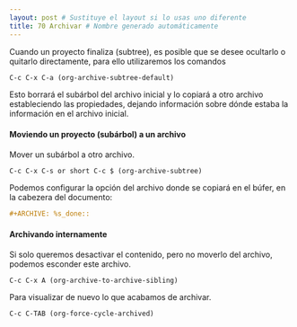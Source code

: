 ```yaml
---
layout: post # Sustituye el layout si lo usas uno diferente
title: 70 Archivar # Nombre generado automáticamente
---
```



Cuando un proyecto finaliza (subtree), es posible que se desee ocultarlo o quitarlo directamente, para ello utilizaremos los comandos

```OrgMode
C-c C-x C-a (org-archive-subtree-default)
```

Esto borrará el subárbol del archivo inicial y lo copiará a otro archivo estableciendo las propiedades, dejando información sobre dónde estaba la información en el archivo inicial.


#### Moviendo un proyecto (subárbol) a un archivo

Mover un subárbol a otro archivo.

```OrgMode
C-c C-x C-s or short C-c $ (org-archive-subtree)
```

Podemos configurar la opción del archivo donde se copiará en el búfer, en la cabezera del documento:

```OrgMode
#+ARCHIVE: %s_done::
```

#### Archivando internamente

Si solo queremos desactivar el contenido, pero no moverlo del archivo, podemos esconder este archivo.

```OrgMode
C-c C-x A (org-archive-to-archive-sibling)
```

Para visualizar de nuevo lo que acabamos de archivar.

```OrgMode
C-c C-TAB (org-force-cycle-archived)
```
